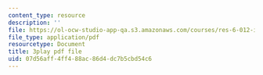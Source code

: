 ```yaml
---
content_type: resource
description: ''
file: https://ol-ocw-studio-app-qa.s3.amazonaws.com/courses/res-6-012-introduction-to-probability-spring-2018/07d56aff4ff488ac86d4dc7b5cbd54c6_6stYmO_N7LI.pdf
file_type: application/pdf
resourcetype: Document
title: 3play pdf file
uid: 07d56aff-4ff4-88ac-86d4-dc7b5cbd54c6
---
```

